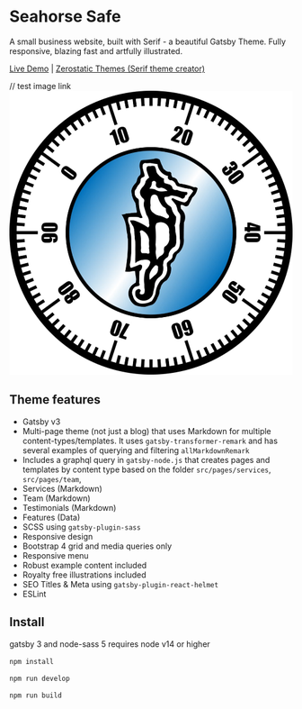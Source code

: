 # Seahorse Safe

A small business website, built with Serif - a beautiful Gatsby Theme. Fully responsive, blazing fast and artfully illustrated.

[Live Demo](https://seahorse-safe.netlify.app/) | 
[Zerostatic Themes (Serif theme creator)](https://www.zerostatic.io/)

// test image link
![Gatsby Serif Theme screenshot](./static/images/seahorse-logo.png)

## Theme features

- Gatsby v3
- Multi-page theme (not just a blog) that uses Markdown for multiple content-types/templates. It uses `gatsby-transformer-remark` and has several examples of querying and filtering `allMarkdownRemark`
- Includes a graphql query in `gatsby-node.js` that creates pages and templates by content type based on the folder `src/pages/services`, `src/pages/team`,
- Services (Markdown)
- Team (Markdown)
- Testimonials (Markdown)
- Features (Data)
- SCSS using `gatsby-plugin-sass`
- Responsive design
- Bootstrap 4 grid and media queries only
- Responsive menu
- Robust example content included
- Royalty free illustrations included
- SEO Titles & Meta using `gatsby-plugin-react-helmet`
- ESLint

## Install

gatsby 3 and node-sass 5 requires node v14 or higher

```
npm install
```

```
npm run develop
```

```
npm run build
```